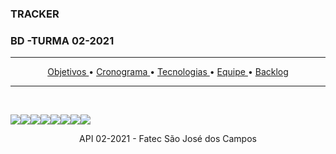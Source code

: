   <h3 align=> TRACKER </h3>
   <h3 align=>  BD -TURMA 02-2021 </h3>
   
 <hr>
<p align="center">
  <a href ="#pushpin-objetivos"> Objetivos </a>  • 
  <a href ="#cronograma"> Cronograma </a>  • 
  <a href ="#tecnologias-utilizadas"> Tecnologias </a>  •
  <a href ="#equipe"> Equipe </a>   •
  <a href ="#backlog-total"> Backlog </a>  
 
</p>

<hr>

<br>

<img src="https://user-images.githubusercontent.com/88864112/143785694-09c566e8-8911-4b14-8231-77199dcd8079.jpg" /><img src="https://user-images.githubusercontent.com/88864112/144143275-6761446d-cfd5-4f11-aaea-aec33798ba4c.png"  /><img src="https://user-images.githubusercontent.com/88864112/143785653-3e8d08fc-1eb1-4360-885b-d2213be2e8ab.jpg" /><img src="https://user-images.githubusercontent.com/88864112/143785656-c939566a-0cb0-4c35-bc85-314f9e60bd35.jpg" /><img src="https://user-images.githubusercontent.com/88864112/143785712-f0c7fd0c-30ac-419a-bcfc-979cf1ad3275.jpg" /><img src="https://user-images.githubusercontent.com/88864112/143785691-c26da698-1a42-4638-8a85-9a6046a7e22d.jpg"  /><img src="https://user-images.githubusercontent.com/88864112/143785645-61ecb20c-0077-46e4-a29d-48130bde76a1.jpg" /><img src="https://user-images.githubusercontent.com/88864112/143786132-3e864e68-39c0-4a9f-9544-0f1dfe8a0bd1.png"   /></h1>
 <div align="center"> API 02-2021 - Fatec São José dos Campos

